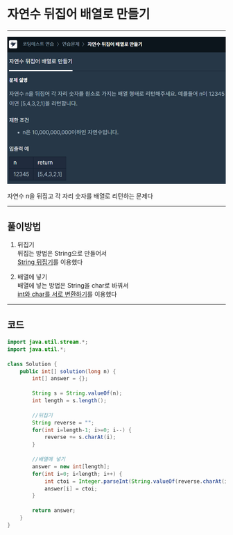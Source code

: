 # 자연수 뒤집어 배열로 만들기
***
![문제](assets/markdown-img-paste-20220118172936240.png)

자연수 n을 뒤집고 각 자리 숫자를 배열로 리턴하는 문제다
***
## 풀이방법

1. 뒤집기  
뒤집는 방법은 String으로 만들어서  
[String 뒤집기](https://github.com/abhidhamma-java/TIL/blob/main/algorithm/유형/문자열/String_뒤집기.md)를 이용했다

2. 배열에 넣기  
배열에 넣는 방법은 String을 char로 바꿔서  
[int와 char를 서로 변환하기](https://github.com/abhidhamma-java/TIL/blob/main/algorithm/유형/문자열/int와_char를_서로_변환하기.md)를 이용했다

***

## 코드

```java
import java.util.stream.*;
import java.util.*;

class Solution {
    public int[] solution(long n) {
        int[] answer = {};
        
        String s = String.valueOf(n);
        int length = s.length();
        
        //뒤집기
        String reverse = "";
        for(int i=length-1; i>=0; i--) {
            reverse += s.charAt(i);
        }
        
        //배열에 넣기
        answer = new int[length];
        for(int i=0; i<length; i++) {
            int ctoi = Integer.parseInt(String.valueOf(reverse.charAt(i)));
            answer[i] = ctoi;
        }
        
        return answer;
    }
}
```